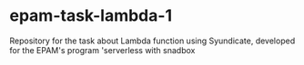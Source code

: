 # epam-task-lambda-1
Repository for the task about Lambda function using Syundicate, developed for the EPAM's program 'serverless with snadbox

